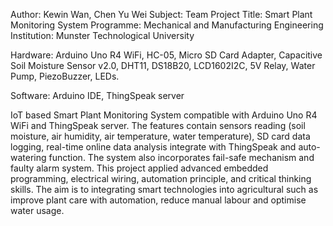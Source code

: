 Author: Kewin Wan, Chen Yu Wei
Subject: Team Project
Title: Smart Plant Monitoring System
Programme: Mechanical and Manufacturing Engineering
Institution: Munster Technological University

Hardware: Arduino Uno R4 WiFi, HC-05, Micro SD Card Adapter, Capacitive Soil Moisture Sensor v2.0, DHT11, DS18B20,
          LCD1602I2C, 5V Relay, Water Pump, PiezoBuzzer, LEDs.
          
Software: Arduino IDE, ThingSpeak server

IoT based Smart Plant Monitoring System compatible with Arduino Uno R4 WiFi and ThingSpeak server. The features contain sensors reading (soil moisture, air humidity, air temperature, water temperature), SD card data logging, real-time online data analysis integrate with ThingSpeak and auto-watering function. The system also incorporates fail-safe mechanism and faulty alarm system. This project applied advanced embedded 
programming, electrical wiring, automation principle, and critical thinking skills. The aim is to integrating smart technologies into agricultural such as improve plant care with automation, reduce manual labour and optimise water usage.
